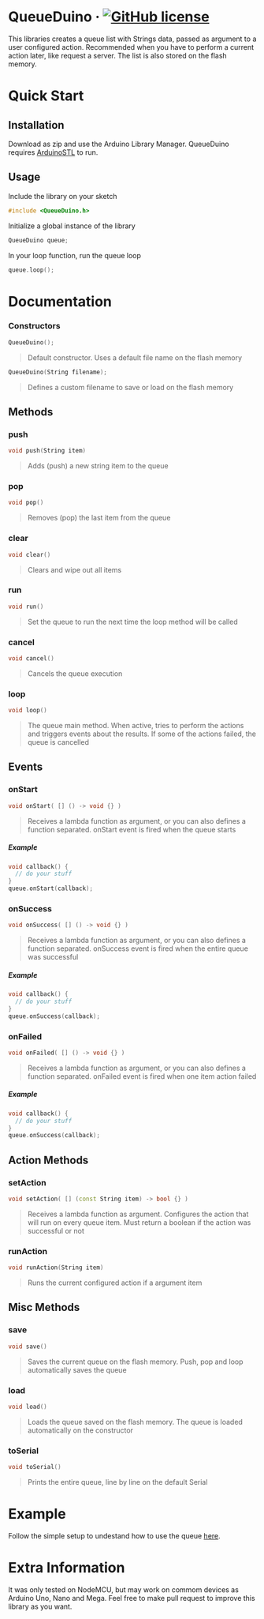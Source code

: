# QueueDuino &middot; [![GitHub license](https://img.shields.io/badge/license-MIT-blue.svg)](LICENSE)

This libraries creates a queue list with Strings data, passed as argument to a user configured action. Recommended when you have to perform a current action later, like request a server. The list is also stored on the flash memory.

# Quick Start

## Installation
Download as zip and use the Arduino Library Manager. QueueDuino requires [ArduinoSTL](https://github.com/mike-matera/ArduinoSTL) to run.

## Usage
Include the library on your sketch

```cpp
#include <QueueDuino.h>
```
Initialize a global instance of the library

```cpp
QueueDuino queue;
```

In your loop function, run the queue loop

```cpp
queue.loop();
```

# Documentation

### Constructors

```cpp
QueueDuino();
```
> Default constructor. Uses a default file name on the flash memory

```cpp
QueueDuino(String filename);
```
> Defines a custom filename to save or load on the flash memory

## Methods

### push
```cpp
void push(String item)
```
> Adds (push) a new string item to the queue

### pop
```cpp
void pop()
```
> Removes (pop) the last item from the queue

### clear
```cpp
void clear()
```
> Clears and wipe out all items

### run
```cpp
void run()
```
> Set the queue to run the next time the loop method will be called

### cancel
```cpp
void cancel()
```
> Cancels the queue execution

### loop
```cpp
void loop()
```
> The queue main method. When active, tries to perform the actions and triggers events about the results. If some of the actions failed, the queue is cancelled

## Events

### onStart
```cpp
void onStart( [] () -> void {} )
```
> Receives a lambda function as argument, or you can also defines a function separated. onStart event is fired when the queue starts

##### Example
```cpp
void callback() {
  // do your stuff
}
queue.onStart(callback);
```

### onSuccess
```cpp
void onSuccess( [] () -> void {} )
```
> Receives a lambda function as argument, or you can also defines a function separated. onSuccess event is fired when the entire queue was successful

##### Example
```cpp
void callback() {
  // do your stuff
}
queue.onSuccess(callback);
```

### onFailed
```cpp
void onFailed( [] () -> void {} )
```
> Receives a lambda function as argument, or you can also defines a function separated. onFailed event is fired when one item action failed

##### Example
```cpp
void callback() {
  // do your stuff
}
queue.onSuccess(callback);
```

## Action Methods

### setAction
```cpp
void setAction( [] (const String item) -> bool {} )
```
> Receives a lambda function as argument. Configures the action that will run on every queue item. Must return a boolean if the action was successful or not

### runAction
```cpp
void runAction(String item)
```
> Runs the current configured action if a argument item

## Misc Methods

### save
```cpp
void save()
```
> Saves the current queue on the flash memory. Push, pop and loop automatically saves the queue


### load
```cpp
void load()
```
> Loads the queue saved on the flash memory. The queue is loaded automatically on the constructor

### toSerial
```cpp
void toSerial()
```
> Prints the entire queue, line by line on the default Serial

# Example

Follow the simple setup to undestand how to use the queue [here](https://github.com/caioaletroca/QueueDuino/blob/master/Examples/SimpleExample/SimpleExample.ino).

# Extra Information

It was only tested on NodeMCU, but may work on commom devices as Arduino Uno, Nano and Mega.
Feel free to make pull request to improve this library as you want.
